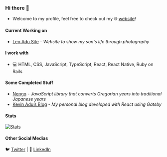 ### Hi there 👋
* Welcome to my profile, feel free to check out my 🌐 [website](https://kevinadu.com/)!

#### Current Working on
* [Leo Adu Site](https://leoadu.com/) - *Website to show my son's life through photography*

#### I work with
* 💻 HTML, CSS, JavaScript, TypeScript, React, React Native, Ruby on Rails

#### Some Completed Stuff
* [Nengo](https://nengo.io/) - *JavaScript library that converts Gregorian years into traditional Japanese years*
* [Kevin Adu’s Blog](http://blog.kevinadu.com/) - *My personal blog developed with React using Gatsby*

 #### Stats
[![Stats](https://github-readme-stats.vercel.app/api?username=KevinAdu)](https://github.com/KevinAdu)

#### Other Social Medias
🐦 [Twitter](https://twitter.com/Kman_JP) | 💼 [LinkedIn](https://www.linkedin.com/in/kevin-adu-sarkodie-3051a432/)


